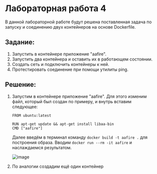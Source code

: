 # Лабораторная работа 4

В данной лабораторной работе будут решена поставленная задача по запуску и соединению двух контейнеров на основе Dockerfile.

## Задание:

1. Запустить в контейнере приложение "aafire".
2. Запустить два контейнера и оставить их в работающем состоянии.
3. Создать сеть и подключить контейнеры к ней.
4. Протестировать соединение при помощи утилиты ping.

## Решение:

1. Запустим в контейнере приложение "aafire". Для этого изменим файл, который был создан по примеру, и внутрь вставим следующее:  
   ```
   FROM ubuntu:latest  

   RUN apt-get update && apt-get install libaa-bin  
   CMD ["aafire"]
   ```
   Далее введём в терминал команду ```docker build -t aafire .``` для построения образа. Вводим ```docker run --rm -it aafire``` и наслаждаемся результатом.

   ![image](https://github.com/user-attachments/assets/62f641b2-1123-459a-88aa-e329e5c9b46e)

2. По аналогии создадим ещё один контейнер 
